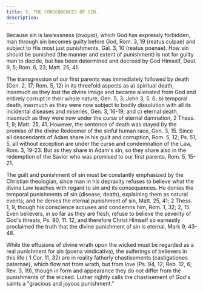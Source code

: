 ```yaml
---
title: 5. THE CONSEQUENCES OF SIN.
description: 
---
```


Because sin is lawlessness (ἀνομία), which God has expressly forbidden, man through sin becomes guilty before God, Rom. 3, 19 (reatus culpae) and subject to His most just punishments, Gal. 3, 10 (reatus poenae). How sin should be punished (the manner and extent of punishment) is not for guilty man to decide, but has been determined and decreed by God Himself, Deut. 9, 5; Rom. 6, 23; Matt. 25, 41.

The transgression of our first parents was immediately followed by death (Gen. 2, 17; Rom. 5, 12) in its threefold aspects as a) spiritual death, inasmuch as they lost the divine image and became alienated from God and entirely corrupt in their whole nature, Gen. 5, 3; John 3, 5. 6; b) temporal death, inasmuch as they were now subject to bodily dissolution with all its incidental diseases and miseries, Gen. 3, 16-19; and c) eternal death, inasmuch as they were now under the curse of eternal damnation, 2 Thess. 1, 9; Matt. 25, 41. However, the sentence of death was stayed by the promise of the divine Redeemer of the sinful human race, Gen. 3, 15. Since all descendants of Adam share in his guilt and corruption, Rom. 5, 12; Ps. 51, 5, all without exception are under the curse and condemnation of the Law, Rom. 3, 19-23. But as they share in Adam's sin, so they share also in the redemption of the Savior who was promised to our first parents, Rom. 5, 15-21.

The guilt and punishment of sin must be constantly emphasized by the Christian theologian, since man in his depravity refuses to believe what the divine Law teaches with regard to sin and its consequences. He denies the temporal punishments of sin (disease, death), explaining them as natural events; and he denies the eternal punishment of sin, Matt. 25, 41; 2 Thess. 1, 9, though his conscience accuses and condemns him, Rom. 1, 32; 2, 15. Even believers, in so far as they are flesh, refuse to believe the severity of God's threats, Ps. 90, 11. 12, and therefore Christ Himself so earnestly proclaimed the truth that the divine punishment of sin is eternal, Mark 9, 43-48.

While the effusions of divine wrath upon the wicked must be regarded as a real punishment for sin (poena vindicativa), the suiferings of believers in this life ( 1 Cor. 11, 32) are in reality fatherly chastisements (castigationes paternae), which flow not from wrath, but from love (Ps. 94, 12; Reb. 12, 6; Rev. 3, 19), though in form and appearance they do not differ from the punishments of the wicked. Luther rightly calls the chastisement of God's saints a "gracious and joyous punishment."